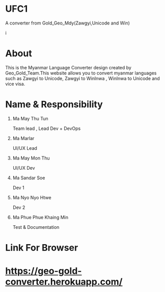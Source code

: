 # UFC1
A converter from Gold_Geo_Mdy(Zawgyi,Unicode and Win)

i
# About

This is the Myanmar Language Converter design created by Geo_Gold_Team.This website allows you to convert myanmar languages such as Zawgyi to Unicode, Zawgyi to WinInwa , WinInwa to Unicode and vice visa.


# Name & Responsibility
1. Ma May Thu Tun

   Team lead , Lead Dev + DevOps

2. Ma Marlar

   UI/UX Lead

3. Ma May Mon Thu

   UI/UX Dev


4. Ma Sandar Soe

   Dev 1

5. Ma Nyo Nyo Htwe

   Dev 2

6. Ma Phue Phue Khaing Min


   Test & Documentation


# Link  For Browser

# https://geo-gold-converter.herokuapp.com/

